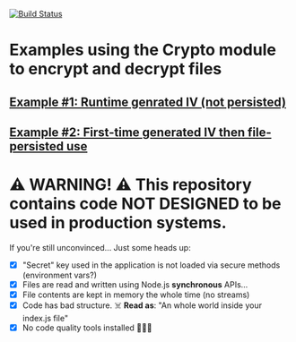 [![Build Status](https://travis-ci.org/niktekusho/crypto-test.svg?branch=master)](https://travis-ci.org/niktekusho/crypto-test)

# Examples using the Crypto module to encrypt and decrypt files

## [Example #1: Runtime genrated IV (not persisted)](./example1/README.md)

## [Example #2: First-time generated IV then file-persisted use](./example2/README.md)


# ⚠️ WARNING! ⚠️ This repository contains code NOT DESIGNED to be used in production systems.

If you're still unconvinced... Just some heads up:
 - [x] "Secret" key used in the application is not loaded via secure methods (environment vars?)
 - [x] Files are read and written using Node.js **synchronous** APIs...
 - [x] File contents are kept in memory the whole time (no streams)
 - [x] Code has bad structure. ☠️ **Read as**: "An whole world inside your index.js file"
 - [x] No code quality tools installed 💩💩💩
